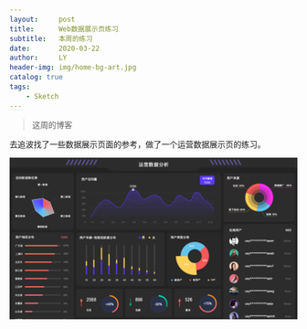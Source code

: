 ```yaml
---
layout:     post
title:      Web数据展示页练习
subtitle:   本周的练习
date:       2020-03-22
author:     LY
header-img: img/home-bg-art.jpg
catalog: true
tags:
    - Sketch
---
```


> 这周的博客

去追波找了一些数据展示页面的参考，做了一个运营数据展示页的练习。

![](/img/2020032201.png)


